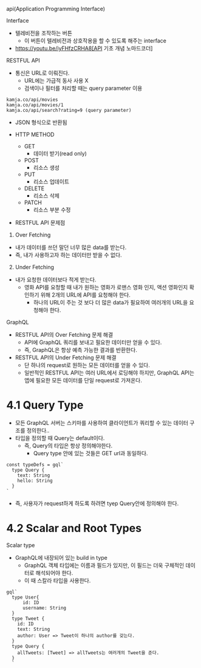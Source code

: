 api(Application Programming Interface)

Interface

- 텔레비전을 조작하는 버튼
  - 이 버튼이 텔레비전과 상호작용을 할 수 있도록 해주는 interface
- https://youtu.be/iyFHfzCRHA8[API 기초 개념 노마드코더]

RESTFUL API

- 통신은 URL로 이뤄진다.
  - URL에는 가급적 동사 사용 X
  - 검색이나 필터를 처리할 때는 query parameter 이용

```
kamja.co/api/movies
kamja.co/api/movies/1
kamja.co/api/search?rating=9 (query parameter)
```

- JSON 형식으로 반환됨
- HTTP METHOD

  - GET
    - 데이터 받기(read only)
  - POST
    - 리소스 생성
  - PUT
    - 리소스 업데이트
  - DELETE
    - 리소스 삭제
  - PATCH
    - 리소스 부분 수정

- RESTFUL API 문제점

1. Over Fetching

- 내가 데이터를 쓰던 말던 너무 많은 data를 받는다.
- 즉, 내가 사용하고자 하는 데이터만 받을 수 없다.

2. Under Fetching

- 내가 요청한 데이터보다 적게 받는다.
  - 영화 API를 요청할 때 내가 원하는 영화가 로맨스 영화 인지, 액션 영화인지 확인하기 위해 2개의 URL에 API를 요청해야 한다.
    - 하나의 URL이 주는 것 보다 더 많은 data가 필요하여 여러개의 URL을 요청해야 한다.

GraphQL

- RESTFUL API의 Over Fetching 문제 해결
  - API에 GraphQL 쿼리를 보내고 필요한 데이터만 얻을 수 있다.
  - 즉, GraphQL은 항상 예측 가능한 결과를 반환한다.
- RESTFUL API의 Under Fetching 문제 해결
  - 단 하나의 request로 원하는 모든 데이터를 얻을 수 있다.
  - 일반적인 RESTFUL API는 여러 URL에서 로딩해야 하지만, GraphQL API는 앱에 필요한 모든 데이터를 단일 request로 가져온다.

# 4.1 Query Type

- 모든 GraphQL 서버는 스키마를 사용하여 클라이언트가 쿼리할 수 있는 데이터 구조를 정의한다..
- 타입을 정의할 때 Query는 default이다.
  - 즉, Query의 타입은 항상 정의해야한다.
    - Query type 안에 있는 것들은 GET url과 동일하다.

```
const typeDefs = gql`
  type Query {
    text: String
    hello: String
  }
`
```

- 즉, 사용자가 request하게 하도록 하려면 tyep Query안에 정의해야 한다.

# 4.2 Scalar and Root Types

Scalar type

- GraphQL에 내장되어 있는 build in type
  - GraphQL 객체 타입에는 이름과 필드가 있지만, 이 필드는 더욱 구체적인 데이터로 해석되어야 한다.
  - 이 때 스칼라 타입을 사용한다.

```
gql`
  type User{
      id: ID
      username: String
  }
  type Tweet {
    id: ID
    text: String
    author: User => Tweet이 하나의 author를 갖는다.
  }
  type Query {
    allTweets: [Tweet] => allTweets는 여러개의 Tweet을 준다.
  }
  `
```
